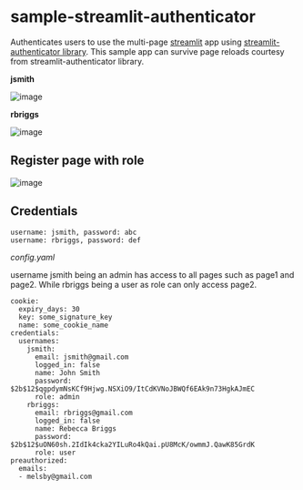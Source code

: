 # sample-streamlit-authenticator

Authenticates users to use the multi-page [streamlit](https://streamlit.io/) app using [streamlit-authenticator library](https://github.com/mkhorasani/Streamlit-Authenticator). This sample app can survive page reloads courtesy from streamlit-authenticator library.

**jsmith**

![image](https://github.com/fsmosca/sample-streamlit-authenticator/assets/22366935/e9f646b8-2c02-43ee-9b2a-1255b3b79d6b)

**rbriggs**

![image](https://github.com/fsmosca/sample-streamlit-authenticator/assets/22366935/20c6b0dc-ff04-4ce4-b890-0d93f7619520)

## Register page with role

![image](https://github.com/fsmosca/sample-streamlit-authenticator/assets/22366935/6f3b60fb-9657-44e1-aa9c-e81a3f1e7dee)

## Credentials

```
username: jsmith, password: abc
username: rbriggs, password: def
```

*config.yaml*

username jsmith being an admin has access to all pages such as page1 and page2. While rbriggs being a user as role can only access page2.

```
cookie:
  expiry_days: 30
  key: some_signature_key
  name: some_cookie_name
credentials:
  usernames:
    jsmith:
      email: jsmith@gmail.com
      logged_in: false
      name: John Smith
      password: $2b$12$qgpdymNsKCf9Hjwg.NSXiO9/ItCdKVNoJBWQf6EAk9n73HgkAJmEC
      role: admin
    rbriggs:
      email: rbriggs@gmail.com
      logged_in: false
      name: Rebecca Briggs
      password: $2b$12$uON60sh.2IdIk4cka2YILuRo4kQai.pU8McK/owmmJ.QawK85GrdK
      role: user
preauthorized:
  emails:
  - melsby@gmail.com
```
